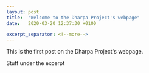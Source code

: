 ```yaml
---
layout: post
title:  "Welcome to the Dharpa Project's webpage"
date:   2020-03-20 12:37:30 +0100

excerpt_separator: <!--more-->
---
```

This is the first post on the Dharpa Project's webpage.

<!--more-->
 Stuff under the excerpt
